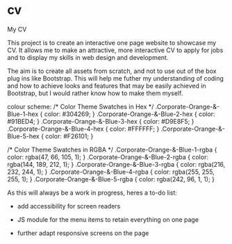 # cv
My CV

This project is to create an interactive one page website to showcase my CV. It allows me to make an attractive, more interactive CV to apply for jobs and to display my skills in web design and development.

The aim is to create all assets from scratch, and not to use out of the box plug ins like Bootstrap. This will help me futher my understanding of coding and how to achieve looks and features that may be easily achieved in Bootstrap, but I would rather know how to make them myself.

colour scheme:
/* Color Theme Swatches in Hex */
.Corporate-Orange-&-Blue-1-hex { color: #304269; }
.Corporate-Orange-&-Blue-2-hex { color: #91BED4; }
.Corporate-Orange-&-Blue-3-hex { color: #D9E8F5; }
.Corporate-Orange-&-Blue-4-hex { color: #FFFFFF; }
.Corporate-Orange-&-Blue-5-hex { color: #F26101; }

/* Color Theme Swatches in RGBA */
.Corporate-Orange-&-Blue-1-rgba { color: rgba(47, 66, 105, 1); }
.Corporate-Orange-&-Blue-2-rgba { color: rgba(144, 189, 212, 1); }
.Corporate-Orange-&-Blue-3-rgba { color: rgba(216, 232, 244, 1); }
.Corporate-Orange-&-Blue-4-rgba { color: rgba(255, 255, 255, 1); }
.Corporate-Orange-&-Blue-5-rgba { color: rgba(242, 96, 1, 1); }


As this will always be a work in progress, heres a to-do list:

-   add accessibility for screen readers

-   JS module for the menu items to retain everything on one page

-   further adapt responsive screens on the page

